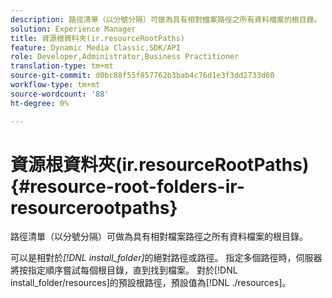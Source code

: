 ```yaml
---
description: 路徑清單（以分號分隔）可做為具有相對檔案路徑之所有資料檔案的根目錄。
solution: Experience Manager
title: 資源根資料夾(ir.resourceRootPaths)
feature: Dynamic Media Classic,SDK/API
role: Developer,Administrator,Business Practitioner
translation-type: tm+mt
source-git-commit: d0bc88f55f857762b3bab4c76d1e3f3dd2733d60
workflow-type: tm+mt
source-wordcount: '88'
ht-degree: 0%

---
```



# 資源根資料夾(ir.resourceRootPaths){#resource-root-folders-ir-resourcerootpaths}

路徑清單（以分號分隔）可做為具有相對檔案路徑之所有資料檔案的根目錄。

可以是相對於&#x200B;*[!DNL install_folder]*&#x200B;的絕對路徑或路徑。 指定多個路徑時，伺服器將按指定順序嘗試每個根目錄，直到找到檔案。 對於[!DNL install_folder/resources]的預設根路徑，預設值為[!DNL ./resources]。
